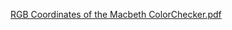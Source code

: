 [RGB Coordinates of the Macbeth ColorChecker.pdf](https://babelcolor.com/index_htm_files/RGB%20Coordinates%20of%20the%20Macbeth%20ColorChecker.pdf)
